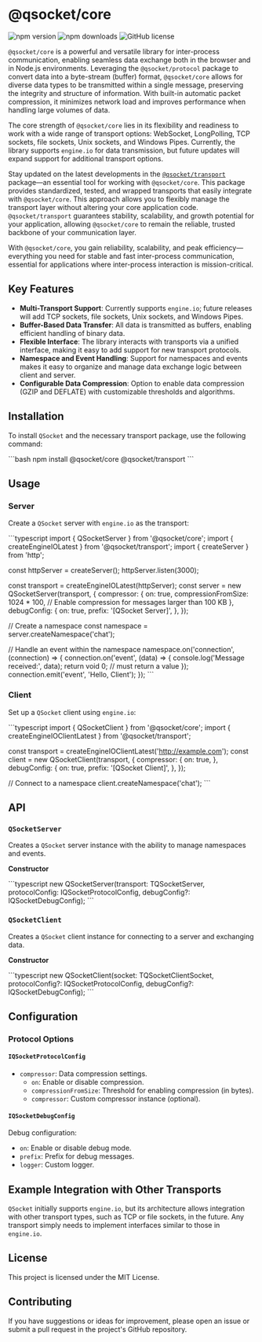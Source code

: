 # @qsocket/core

![npm version](https://img.shields.io/npm/v/@qsocket/core) ![npm downloads](https://img.shields.io/npm/dm/@qsocket/core) ![GitHub license](https://img.shields.io/github/license/qsocket/qsocket)

`@qsocket/core` is a powerful and versatile library for inter-process communication, enabling seamless data exchange both in the browser and in Node.js environments. Leveraging the `@qsocket/protocol` package to convert data into a byte-stream (buffer) format, `@qsocket/core` allows for diverse data types to be transmitted within a single message, preserving the integrity and structure of information. With built-in automatic packet compression, it minimizes network load and improves performance when handling large volumes of data.

The core strength of `@qsocket/core` lies in its flexibility and readiness to work with a wide range of transport options: WebSocket, LongPolling, TCP sockets, file sockets, Unix sockets, and Windows Pipes. Currently, the library supports `engine.io` for data transmission, but future updates will expand support for additional transport options.

Stay updated on the latest developments in the [`@qsocket/transport`](https://www.npmjs.com/package/@qsocket/transport) package—an essential tool for working with `@qsocket/core`. This package provides standardized, tested, and wrapped transports that easily integrate with `@qsocket/core`. This approach allows you to flexibly manage the transport layer without altering your core application code. `@qsocket/transport` guarantees stability, scalability, and growth potential for your application, allowing `@qsocket/core` to remain the reliable, trusted backbone of your communication layer.

With `@qsocket/core`, you gain reliability, scalability, and peak efficiency—everything you need for stable and fast inter-process communication, essential for applications where inter-process interaction is mission-critical.

## Key Features

- **Multi-Transport Support**: Currently supports `engine.io`; future releases will add TCP sockets, file sockets, Unix sockets, and Windows Pipes.
- **Buffer-Based Data Transfer**: All data is transmitted as buffers, enabling efficient handling of binary data.
- **Flexible Interface**: The library interacts with transports via a unified interface, making it easy to add support for new transport protocols.
- **Namespace and Event Handling**: Support for namespaces and events makes it easy to organize and manage data exchange logic between client and server.
- **Configurable Data Compression**: Option to enable data compression (GZIP and DEFLATE) with customizable thresholds and algorithms.

## Installation

To install `QSocket` and the necessary transport package, use the following command:

\`\`\`bash
npm install @qsocket/core @qsocket/transport
\`\`\`

## Usage

### Server

Create a `QSocket` server with `engine.io` as the transport:

\`\`\`typescript
import { QSocketServer } from '@qsocket/core';
import { createEngineIOLatest } from '@qsocket/transport';
import { createServer } from 'http';

const httpServer = createServer();
httpServer.listen(3000);

const transport = createEngineIOLatest(httpServer);
const server = new QSocketServer(transport, {
compressor: {
on: true,
compressionFromSize: 1024 \* 100, // Enable compression for messages larger than 100 KB
},
debugConfig: {
on: true,
prefix: '[QSocket Server]',
},
});

// Create a namespace
const namespace = server.createNamespace('chat');

// Handle an event within the namespace
namespace.on('connection', (connection) => {
connection.on('event', (data) => {
console.log('Message received:', data);
return void 0; // must return a value
});
connection.emit('event', 'Hello, Client');
});
\`\`\`

### Client

Set up a `QSocket` client using `engine.io`:

\`\`\`typescript
import { QSocketClient } from '@qsocket/core';
import { createEngineIOClientLatest } from '@qsocket/transport';

const transport = createEngineIOClientLatest('http://example.com');
const client = new QSocketClient(transport, {
compressor: {
on: true,
},
debugConfig: {
on: true,
prefix: '[QSocket Client]',
},
});

// Connect to a namespace
client.createNamespace('chat');
\`\`\`

## API

### `QSocketServer`

Creates a `QSocket` server instance with the ability to manage namespaces and events.

**Constructor**

\`\`\`typescript
new QSocketServer(transport: TQSocketServer, protocolConfig: IQSocketProtocolConfig, debugConfig?: IQSocketDebugConfig);
\`\`\`

### `QSocketClient`

Creates a `QSocket` client instance for connecting to a server and exchanging data.

**Constructor**

\`\`\`typescript
new QSocketClient(socket: TQSocketClientSocket, protocolConfig?: IQSocketProtocolConfig, debugConfig?: IQSocketDebugConfig);
\`\`\`

## Configuration

### Protocol Options

#### `IQSocketProtocolConfig`

- `compressor`: Data compression settings.
  - `on`: Enable or disable compression.
  - `compressionFromSize`: Threshold for enabling compression (in bytes).
  - `compressor`: Custom compressor instance (optional).

#### `IQSocketDebugConfig`

Debug configuration:

- `on`: Enable or disable debug mode.
- `prefix`: Prefix for debug messages.
- `logger`: Custom logger.

## Example Integration with Other Transports

`QSocket` initially supports `engine.io`, but its architecture allows integration with other transport types, such as TCP or file sockets, in the future. Any transport simply needs to implement interfaces similar to those in `engine.io`.

## License

This project is licensed under the MIT License.

## Contributing

If you have suggestions or ideas for improvement, please open an issue or submit a pull request in the project's GitHub repository.

